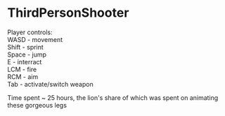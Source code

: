 # ThirdPersonShooter

Player controls:
<br>
WASD - movement  <br>
Shift - sprint <br>
Space - jump <br>
E - interract <br>
LCM - fire <br>
RCM - aim <br>
Tab - activate/switch weapon <br>

Time spent ~ 25 hours, the lion's share of which was spent on animating these gorgeous legs